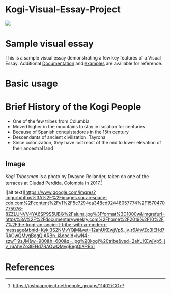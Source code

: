 # Kogi-Visual-Essay-Project
<a href="https://juncture-digital.org"><img src="https://juncture-digital.org/images/ve-button.png"></a>

<param ve-image fit="cover" manifest="(https://upload.wikimedia.org/wikipedia/commons/3/30/Koguis_Tribesman.jpg)">

<param ve-config 
       title="The Kogi People of Colombia"
       author="Lia, Lauren, and Zoe"
       banner="https://iiif.juncture-digital.org/banner/?url=https://upload.wikimedia.org/wikipedia/commons/3/30/Koguis_Tribesman.jpg" 
       layout="vertical">

<!-- Entities discussed throughout the essay are typically defined before the essay text and
     are thus available in all text.  Entity identifiers (QIDs) can be found in either
     Wikipedia or Wikidata (https://www.wikidata.org)> -->
<param ve-entity eid="Q185372"> <!-- Girl with a Pearl Earring painting -->
<param ve-entity eid="Q41264"> <!-- Johannes Vermeer -->
<param ve-entity eid="Q221092"> <!-- Mauritshuis -->
<param ve-entity eid="Q36600"> <!-- The Hague -->

# Sample visual essay

This is a sample visual essay demonstrating a few key features of a Visual Essay. Additional [Documentation](https://github.com/JSTOR-Labs/juncture/wiki) and [examples](https://jstor-labs.github.io/juncture-examples) are available for reference.
<param ve-image 
       manifest="https://iiif.juncture-digital.org/manifest/6dd738aed85597cac540ad31dd5818e86ef7f2918c7b43a9eb3123d5538e6e4c">

# Basic usage

# Brief History of the Kogi People
- One of the few tribes from Columbia 
- Moved higher in the mountains to stay in isolation for centuries 
- Because of Spanish conquistadores in the 15th century 
- Descendants of ancient civilization: Tayrona	
- Since colonization, they have lost most of the mid to lower elevation of their ancestral land


## Image

_Kogi Tribesman_ is a photo by Dwayne Reilander, taken on one of the terraces at Ciudad Perdida, Colombia in 2017.[^1]
<param ve-image 
       label="Kogi Tribesman" 
       description="portrait by Dwayne Reilander" 
       license="public domain" 
       url="[https://upload.wikimedia.org/wikipedia/commons/0/0f/1665_Girl_with_a_Pearl_Earring.jpg](https://upload.wikimedia.org/wikipedia/commons/3/30/Koguis_Tribesman.jpg)">
       
 ![alt text][https://www.google.com/imgres?imgurl=https%3A%2F%2Fimages.squarespace-cdn.com%2Fcontent%2Fv1%2F5c7294ca348cd92448057774%2F1570470775976-8ZZLUNVV4YA6SP9S5UBG%2Faluna.jpg%3Fformat%3D1000w&imgrefurl=https%3A%2F%2Fdocumentaryweekly.com%2Fhome%2F2019%2F10%2F7%2Fthe-kogi-an-ancient-tribe-with-a-modern-message&tbnid=Kykl3S2NMvYQjM&vet=12ahUKEwjVp5_jv_r6AhVZo3IEHd7RAOwQMygBegQIARBn..i&docid=lwN4-szwTi9sJM&w=900&h=600&q=.jpg%20kogi%20tribe&ved=2ahUKEwjVp5_jv_r6AhVZo3IEHd7RAOwQMygBegQIARBn]

# References

[^1]:https://joshuaproject.net/people_groups/11402/CO

[^2]:https://www.culturalsurvival.org/publications/cultural-survival-quarterly/kogi-colombia-urgent-call-guardians-heart-world#:~:text=The%20Kogi%20were%20one%20of,for%20centuries%20in%20relative%20isolation.

[^3]:https://www.theguardian.com/sustainable-business/colombia-kogi-environment-destruction  
